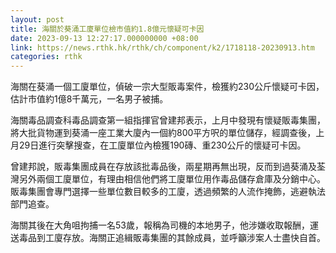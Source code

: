 ```yaml
---
layout: post
title: 海關於葵涌工廈單位檢市值約1.8億元懷疑可卡因
date: 2023-09-13 12:27:17.000000000 +08:00
link: https://news.rthk.hk/rthk/ch/component/k2/1718118-20230913.htm
categories: rthk
---
```


海關在葵涌一個工廈單位，偵破一宗大型販毒案件，檢獲約230公斤懷疑可卡因，估計市值約1億8千萬元，一名男子被捕。

海關毒品調查科毒品調查第一組指揮官曾建邦表示，上月中發現有懷疑販毒集團，將大批貨物運到葵涌一座工業大廈內一個約800平方呎的單位儲存，經調查後，上月29日進行突擊搜查，在工廈單位內檢獲190磚、重230公斤的懷疑可卡因。

曾建邦說，販毒集團成員在存放該批毒品後，兩星期再無出現，反而到過葵涌及荃灣另外兩個工廈單位，有理由相信他們將工廈單位用作毒品儲存倉庫及分銷中心。販毒集團會專門選擇一些單位數目較多的工廈，透過頻繁的人流作掩飾，逃避執法部門追查。

海關其後在大角咀拘捕一名53歲，報稱為司機的本地男子，他涉嫌收取報酬，運送毒品到工廈存放。海關正追緝販毒集團的其餘成員，並呼籲涉案人士盡快自首。
